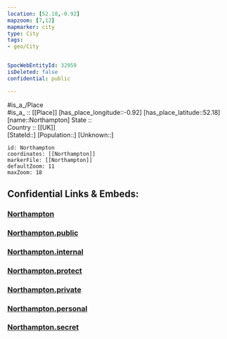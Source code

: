 ```yaml
---
location: [52.18,-0.92] 
mapzoom: [7,12] 
mapmarker: city 
type: City
tags:
- geo/City


SpocWebEntityId: 32959
isDeleted: false
confidential: public

---
```

#is_a_/Place  
#is_a_ :: [[Place]] 
[has_place_longitude::-0.92] 
[has_place_latitude::52.18] 
[name::Northampton] 
State ::  
Country :: [[UK]]  
[StateId::] 
[Population::] 
[Unknown::] 


```leaflet
id: Northampton
coordinates: [[Northampton]] 
markerFile: [[Northampton]] 
defaultZoom: 11 
maxZoom: 18
```


## Confidential Links & Embeds: 

### [Northampton](/_Standards/Earth/Continent/Europe/Europe~North/UK/England/Regions~England/East_Midlands/Northamptonshire/cities~Northamptonshire/Northamptonshire~South/cities~SouthNorthamptonshire/Northampton.md) 

### [Northampton.public](/_public/Earth/Continent/Europe/Europe~North/UK/England/Regions~England/East_Midlands/Northamptonshire/cities~Northamptonshire/Northamptonshire~South/cities~SouthNorthamptonshire/Northampton.public.md) 

### [Northampton.internal](/_internal/Earth/Continent/Europe/Europe~North/UK/England/Regions~England/East_Midlands/Northamptonshire/cities~Northamptonshire/Northamptonshire~South/cities~SouthNorthamptonshire/Northampton.internal.md) 

### [Northampton.protect](/_protect/Earth/Continent/Europe/Europe~North/UK/England/Regions~England/East_Midlands/Northamptonshire/cities~Northamptonshire/Northamptonshire~South/cities~SouthNorthamptonshire/Northampton.protect.md) 

### [Northampton.private](/_private/Earth/Continent/Europe/Europe~North/UK/England/Regions~England/East_Midlands/Northamptonshire/cities~Northamptonshire/Northamptonshire~South/cities~SouthNorthamptonshire/Northampton.private.md) 

### [Northampton.personal](/_personal/Earth/Continent/Europe/Europe~North/UK/England/Regions~England/East_Midlands/Northamptonshire/cities~Northamptonshire/Northamptonshire~South/cities~SouthNorthamptonshire/Northampton.personal.md) 

### [Northampton.secret](/_secret/Earth/Continent/Europe/Europe~North/UK/England/Regions~England/East_Midlands/Northamptonshire/cities~Northamptonshire/Northamptonshire~South/cities~SouthNorthamptonshire/Northampton.secret.md)

